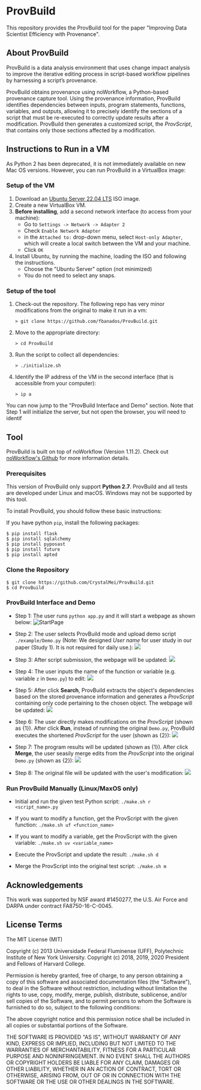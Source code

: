 # ProvBuild

This repository provides the ProvBuild tool for the paper "Improving Data Scientist Efficiency with Provenance".

## About ProvBuild
ProvBuild is a data analysis environment that uses change impact analysis to improve the iterative editing process in script-based workflow pipelines by harnessing a script’s provenance.

ProvBuild obtains provenance using noWorkflow, a Python-based provenance capture tool. Using the provenance information, ProvBuild identifies dependencies between inputs, program statements, functions, variables, and outputs, allowing it to precisely identify the sections of a script that must be re-executed to correctly update results after a modification. ProvBuild then generates a customized script, the _ProvScript_, that contains only those sections affected by a modification.

## Instructions to Run in a VM
As Python 2 has been deprecated, it is not immediately available on new Mac OS versions.
However, you can run ProvBuild in a VirtualBox image:

### Setup of the VM

1. Download an [Ubuntu Server 22.04 LTS](https://releases.ubuntu.com/22.04/ubuntu-22.04-live-server-amd64.iso) ISO image.
2. Create a new VirtualBox VM.
3. **Before installing**, add a second network interface (to access from your machine):
   - Go to `Settings -> Network -> Adapter 2`
   - Check `Enable Network Adapter`
   - in the `Attached to:` drop-down menu, select `Host-only Adapter`, which will create a local switch between the VM and your machine.
   - Click `OK`
4. Install Ubuntu, by running the machine, loading the ISO and following the instructions.
   - Choose the "Ubuntu Server" option (not minimized)
   - You do not need to select any snaps.

### Setup of the tool 
1. Check-out the repository.  The following repo has very minor modifications from the original to make it run in a vm:
   ```
   > git clone https://github.com/fbanados/ProvBuild.git
   ```
2. Move to the appropriate directory:
   ```
   > cd ProvBuild
   ```
3. Run the script to collect all dependencies:
   ```
   > ./initialize.sh
   ```
4. Identify the IP address of the VM in the second interface (that is accessible from your computer):
   ```
   > ip a
   ```
You can now jump to the "ProvBuild Interface and Demo" section.  Note that Step 1 will initialize the server, but not open the browser, you will need to identif
   

## Tool
ProvBuild is built on top of noWorkflow (Version 1.11.2). Check out [noWorkflow's Github](https://github.com/gems-uff/noworkflow) for more information details.

### Prerequisites
This version of ProvBuild only support **Python 2.7**. ProvBuild and all tests are developed under Linux and macOS. Windows may not be supported by this tool.

To install ProvBuild, you should follow these basic instructions:

If you have python `pip`, install the following packages:

	$ pip install flask
	$ pip install sqlalchemy
	$ pip install pyposast
	$ pip install future
	$ pip install apted

### Clone the Repository

	$ git clone https://github.com/CrystalMei/ProvBuild.git
	$ cd ProvBuild
	
### ProvBuild Interface and Demo
- Step 1: The user runs `python app.py` and it will start a webpage as shown below:
![StartPage](img/0.png)

- Step 2: The user selects ProvBuild mode and upload demo script `./example/Demo.py` (Note: We designed _User_ _name_ for user study in our paper (Study 1). It is not required for daily use.):
![](img/1.png)

- Step 3: After script submission, the webpage will be updated:
![](img/2.png)

- Step 4: The user inputs the name of the function or variable (e.g. variable `z` in `Demo.py`) to edit:
![](img/4.png)

- Step 5: After click **Search**, ProvBuild extracts the object's dependencies based on the stored provenance information and generates a _ProvScript_ containing only code pertaining to the chosen object. The webpage will be updated:
![](img/5.png)

- Step 6: The user directly makes modifications on the _ProvScript_ (shown as {1}). After click **Run**, instead of running the original `Demo.py`, ProvBuild executes the shortened _ProvScript_ for the user (shown as {2}):
![](img/6.png)

- Step 7:  The program results will be updated (shown as {1}). After click **Merge**, the user seasily merge edits from the _ProvScript_ into the original `Demo.py` (shown as {2}):
![](img/7.png)

- Step 8: The original file will be updated with the user's modification:
![](img/8.png)

### Run ProvBuild Manually (Linux/MaxOS only)
* Initial and run the given test Python script: `./make.sh r <script_name>.py`

* If you want to modify a function, get the ProvScript with the given function: `./make.sh uf <function_name>`

* If you want to modify a variable, get the ProvScript with the given variable: `./make.sh uv <variable_name>`

* Execute the ProvScript and update the result: `./make.sh d`

* Merge the ProvScript into the original test script: `./make.sh m`


## Acknowledgements
This work was supported by NSF award #1450277, the U.S. Air Force and DARPA under contract FA8750-16-C-0045.

## License Terms
The MIT License (MIT)

Copyright (c) 2013 Universidade Federal Fluminense (UFF), Polytechnic Institute of New York University.
Copyright (c) 2018, 2019, 2020 President and Fellows of Harvard College.

Permission is hereby granted, free of charge, to any person obtaining a copy of this software and associated documentation files (the "Software"), to deal in the Software without restriction, including without limitation the rights to use, copy, modify, merge, publish, distribute, sublicense, and/or sell copies of the Software, and to permit persons to whom the Software is furnished to do so, subject to the following conditions:

The above copyright notice and this permission notice shall be included in all copies or substantial portions of the Software.

THE SOFTWARE IS PROVIDED "AS IS", WITHOUT WARRANTY OF ANY KIND, EXPRESS OR IMPLIED, INCLUDING BUT NOT LIMITED TO THE WARRANTIES OF MERCHANTABILITY, FITNESS FOR A PARTICULAR PURPOSE AND NONINFRINGEMENT. IN NO EVENT SHALL THE AUTHORS OR COPYRIGHT HOLDERS BE LIABLE FOR ANY CLAIM, DAMAGES OR OTHER LIABILITY, WHETHER IN AN ACTION OF CONTRACT, TORT OR OTHERWISE, ARISING FROM, OUT OF OR IN CONNECTION WITH THE SOFTWARE OR THE USE OR OTHER DEALINGS IN THE SOFTWARE.
